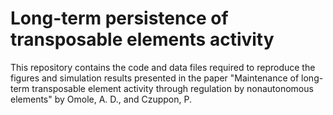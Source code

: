 # Long-term persistence of transposable elements activity

This repository contains the code and data files required to reproduce the figures and simulation results presented in the paper "Maintenance of long-term transposable element activity through regulation by nonautonomous elements" by Omole, A. D., and Czuppon, P.
